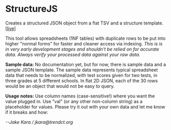 <h1>StructureJS</h1>
<p class="lead">Creates a structured JSON object from a flat TSV and a structure template. [<a href="http://projects.ctmirror.org/dev/git/TrendStructureJS/">live</a>]</p>
<p>This tool allows spreadsheets (1NF tables) with duplicate rows to be put into higher "normal forms" for faster and cleaner access via indexing. <em>This is is in very early development stages and shouldn't be relied on for accurate data. Always verify your processed data against your raw data.</em></p>
<p><strong>Sample data: </strong> No documentation yet, but for now, there is sample data and a sample JSON template. The sample data represents typical spreadsheet data that needs to be normalized, with test scores given for two tests, in three grades at 5 different schools. In flat 2D JSON, each of the 30 rows would be an object that would not be easy to query.</p>
<p><strong>Usage notes: </strong>Use column names (case-sensitive!) where you want the value plugged in. Use "val" (or any other non-column string) as a placeholder for values. Please try it out with your own data and let me know if it breaks and how:</p>
<p class="text-right"><em>--Jake Kara / jkara@trendct.org</em></p>
